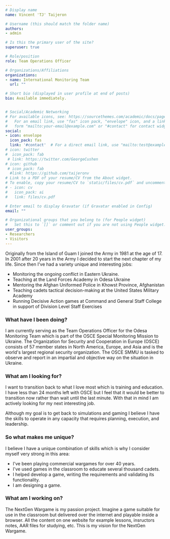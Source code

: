 ```yaml
---
# Display name
name: Vincent 'TJ' Taijeron

# Username (this should match the folder name)
authors:
- admin

# Is this the primary user of the site?
superuser: true

# Role/position
role: Team Operations Officer

# Organizations/Affiliations
organizations:
- name: International Monitoring Team
  url: ""

# Short bio (displayed in user profile at end of posts)
bio: Available immediately.


# Social/Academic Networking
# For available icons, see: https://sourcethemes.com/academic/docs/page-builder/#icons
#   For an email link, use "fas" icon pack, "envelope" icon, and a link in the
#   form "mailto:your-email@example.com" or "#contact" for contact widget.
social:
- icon: envelope
  icon_pack: fas
  link: '#contact'  # For a direct email link, use "mailto:test@example.org".
# icon: twitter
#  icon_pack: fab
 # link: https://twitter.com/GeorgeCushen
# icon: github
 # icon_pack: fab
  #link: https://github.com/taijeronv
# Link to a PDF of your resume/CV from the About widget.
# To enable, copy your resume/CV to `static/files/cv.pdf` and uncomment the lines below.
# - icon: cv
#   icon_pack: ai
#   link: files/cv.pdf

# Enter email to display Gravatar (if Gravatar enabled in Config)
email: ""

# Organizational groups that you belong to (for People widget)
#   Set this to `[]` or comment out if you are not using People widget.
user_groups:
- Researchers
- Visitors
---
```


Originally from the Island of Guam I joined the Army in 1981 at the age of 17.
In 2001 after 20 years in the Army I decided to start the next chapter of my
life.  Since then I've had a variety unique and interesting jobs:

- Monitoring the ongoing conflict in Eastern Ukraine.
- Teaching at the Land Forces Academy in Odesa Ukraine
- Mentoring the Afghan Uniformed Police in Khowst Province, Afghanistan
- Teaching cadets tactical decision-making at the United States Military Academy
- Running Decisive Action games at Command and General Staff College in support of Division Level Staff Exercises

### What have I been doing?
I am currently serving as the Team Operations Officer for the Odesa Monitoring
Team which is part of the OSCE Special Monitoring Mission to Ukraine. The
Organization for Security and Cooperation in Europe (OSCE) consists of 57 member
states in North America, Europe, and Asia and is the world's largest
regional security organization.  The OSCE SMMU is tasked to observe and report in an
impartial and objective way on the situation in Ukraine.

### What am I looking for?

I want to transition back to what I love most which is training and education. I
have less than 24 months left with OSCE but I feel that it would be better to
transition now rather than wait until the last minute. With that in mind I am actively
looking for my next interesting job.

Although my goal is to get back to simulations and gaming I believe I have the
skills to operate in any capacity that requires planning, execution, and
leadership.

### So what makes me unique?
I believe I have a unique combination of skills which is why I consider myself very strong in this area:
- I've been playing commercial wargames for over 40 years.
- I've used games in the classroom to educate several thousand cadets.
- I helped develop a game, writing the requirements and validating its functionality.
- I am designing a game. 

### What am I working on?
The NextGen Wargame is my passion project.  Imagine a game suitable for use in the classroom but delivered over the internet and playable inside a browser.  All the content on one website for example lessons, insructors notes, AAR files for studying, etc.  This is my vision for the NextGen Wargame.
